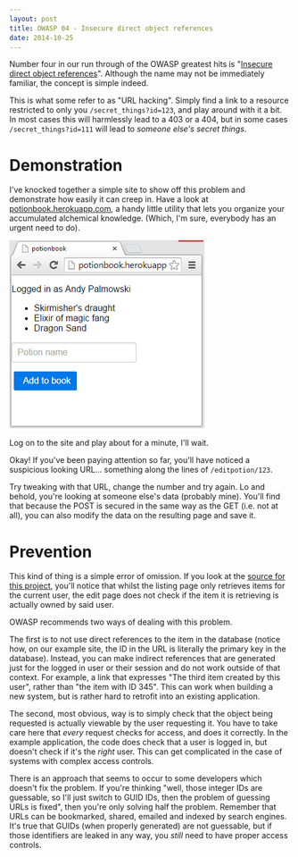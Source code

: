 ```yaml
---
layout: post
title: OWASP 04 - Insecure direct object references
date: 2014-10-25
---
```


Number four in our run through of the OWASP greatest hits is "[Insecure direct object references](https://www.owasp.org/index.php/Top_10_2013-A4-Insecure_Direct_Object_References)". Although the name may not be immediately familiar, the concept is simple indeed.

This is what some refer to as "URL hacking". Simply find a link to a resource restricted to only you `/secret_things?id=123`, and play around with it a bit. In most cases this will harmlessly lead to a 403 or a 404, but in some cases `/secret_things?id=111` will lead to *someone else's secret things*.

Demonstration
===

I've knocked together a simple site to show off this problem and demonstrate how easily it can creep in. Have a look at [potionbook.herokuapp.com](http://potionbook.herokuapp.com), a handy little utility that lets you organize your accumulated alchemical knowledge. (Which, I'm sure, everybody has an urgent need to do).

![Picture of site acting normally](/assets/owasp04-potionbook-normal.png)

Log on to the site and play about for a minute, I'll wait.

Okay! If you've been paying attention so far, you'll have noticed a suspicious looking URL&hellip; something along the lines of `/editpotion/123`.

Try tweaking with that URL, change the number and try again. Lo and behold, you're looking at someone else's data (probably mine). You'll find that because the POST is secured in the same way as the GET (i.e. not at all), you can also modify the data on the resulting page and save it.

Prevention
===

This kind of thing is a simple error of omission. If you look at the [source for this project](https://github.com/andypaxo/potionbook), you'll notice that whilst the listing page only retrieves items for the current user, the edit page does not check if the item it is retrieving is actually owned by said user.

OWASP recommends two ways of dealing with this problem.

The first is to not use direct references to the item in the database (notice how, on our example site, the ID in the URL is literally the primary key in the database). Instead, you can make indirect references that are generated just for the logged in user or their session and do not work outside of that context. For example, a link that expresses "The third item created by this user", rather than "the item with ID 345". This can work when building a new system, but is rather hard to retrofit into an existing application.

The second, most obvious, way is to simply check that the object being requested is actually viewable by the user requesting it. You have to take care here that *every* request checks for access, and does it correctly. In the example application, the code does check that a user is logged in, but doesn't check if it's the *right* user. This can get complicated in the case of systems with complex access controls.

There is an approach that seems to occur to some developers which doesn't fix the problem. If you're thinking "well, those integer IDs are guessable, so I'll just switch to GUID IDs, then the problem of guessing URLs is fixed", then you're only solving half the problem. Remember that URLs can be bookmarked, shared, emailed and indexed by search engines. It's true that GUIDs (when properly generated) are not guessable, but if those identifiers are leaked in any way, you *still* need to have proper access controls.